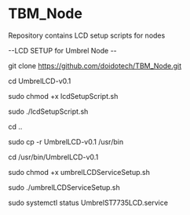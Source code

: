 # TBM_Node
Repository contains LCD setup scripts for nodes

--LCD SETUP for Umbrel Node --

git clone https://github.com/doidotech/TBM_Node.git

cd UmbrelLCD-v0.1

sudo chmod +x lcdSetupScript.sh

sudo ./lcdSetupScript.sh

cd ..

sudo cp -r UmbrelLCD-v0.1 /usr/bin

cd /usr/bin/UmbrelLCD-v0.1

sudo chmod +x umbrelLCDServiceSetup.sh

sudo ./umbrelLCDServiceSetup.sh

sudo systemctl status UmbrelST7735LCD.service

